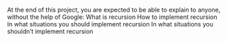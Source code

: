 At the end of this project, you are expected to be able to explain to anyone, without the help of Google:
What is recursion
How to implement recursion
In what situations you should implement recursion
In what situations you shouldn’t implement recursion

